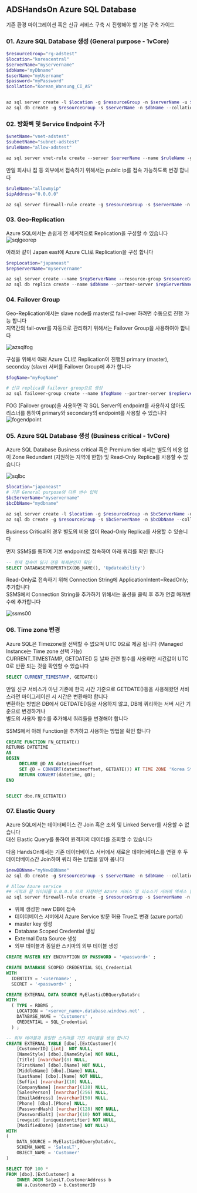 ## ADSHandsOn Azure SQL Database
기존 환경 마이그레이션 혹은 신규 서비스 구축 시 진행해야 할 기본 구축 가이드  

### 01. Azure SQL Database 생성 (General purpose - 1vCore)
```powershell
$resourceGroup="rg-adstest"
$location="koreacentral"
$serverName="myservername"
$dbName="myDbname"
$userName="myUsername"
$password="myPassword"
$collation="Korean_Wansung_CI_AS"


az sql server create -l $location -g $resourceGroup -n $serverName -u $userName -p $password
az sql db create -g $resourceGroup -s $serverName -n $dbName --collation $collation --sample-name AdventureWorksLT -e GeneralPurpose -f Gen4 -c 1
```

### 02. 방화벽 및 Service Endpoint 추가
```powershell
$vnetName="vnet-adstest"
$subnetName="subnet-adstest"
$ruleName="allow-adstest"

az sql server vnet-rule create --server $serverName --name $ruleName -g $resourceGroup --subnet $subnetName --vnet-name $vnetName


```

만일 회사나 집 등 외부에서 접속하기 위해서는 public ip를 접속 가능하도록 변경 합니다  
```powershell
$ruleName="allowmyip"
$ipAddress="0.0.0.0"

az sql server firewall-rule create -g $resourceGroup -s $serverName -n $ruleName --start-ip-address $ipAddress --end-ip-address $ipAddress
```

### 03. Geo-Replication
Azure SQL에서는 손쉽게 전 세계적으로 Replication을 구성할 수 있습니다  
![sqlgeorep](https://docs.microsoft.com/ko-kr/azure/azure-sql/database/media/active-geo-replication-overview/geo-replication.png)  

아래와 같이 Japan east에 Azure CLI로 Replication을 구성 합니다  

```powershell
$repLocation="japaneast"
$repServerName="myservername"

az sql server create --name $repServerName --resource-group $resourceGroup --location $repLocation --admin-user $userName --admin-password $password
az sql db replica create --name $dbName --partner-server $repServerName --resource-group $resourceGroup --server $serverName
```

### 04. Failover Group
Geo-Replication에서는 slave node를 master로 fail-over 하려면 수동으로 진행 가능 합니다  
지역간의 fail-over를 자동으로 관리하기 위해서는 Failover Group을 사용하여야 합니다  

![azsqlfog](https://docs.microsoft.com/ko-kr/azure/azure-sql/database/media/auto-failover-group-overview/auto-failover-group.png)

구성을 위해서 아래 Azure CLI로 Replication이 진행된 primary (master), seconday (slave) 서버를 Failover Group에 추가 합니다  

```powershell
$fogName="myFogName"

# 신규 replica를 failover group으로 생성
az sql failover-group create --name $fogName --partner-server $repServerName  --resource-group $resourceGroup --server $serverName
```

FOG (Failover group)을 사용하면 각 SQL Server의 endpoint를 사용하지 않아도 리스너를 통하여 primary와 secondary의 endpoint를 사용할 수 있습니다  
![fogendpoint](https://azmyhanson.blob.core.windows.net/azcon/01_fogendpoint.jpg)


### 05. Azure SQL Database 생성 (Business critical - 1vCore)
Azure SQL Database Business critical 혹은 Premium tier 에서는 별도의 비용 없이 Zone Redundant (지원하는 지역에 한함) 및 Read-Only Replica를 사용할 수 있습니다

![sqlbc](https://docs.microsoft.com/en-us/azure/azure-sql/database/media/read-scale-out/business-critical-service-tier-read-scale-out.png)


```powershell
$location="japaneast"
# 기존 General purpose와 다른 변수 입력
$bcServerName="myservername"
$bcDbName="mydbname"

az sql server create -l $location -g $resourceGroup -n $bcServerName -u $userName -p $password
az sql db create -g $resourceGroup -s $bcServerName -n $bcDbName --collation $collation --sample-name AdventureWorksLT -e BusinessCritical  -f Gen5 -c 2 --zone-redundant true
```


Business Critical의 경우 별도의 비용 없이 Read-Only Replica를 사용할 수 있습니다

먼저 SSMS를 통하여 기본 endpoint로 접속하여 아래 쿼리를 확인 합니다

```sql
-- 현재 접속이 읽기 전용 복제본인지 확인
SELECT DATABASEPROPERTYEX(DB_NAME(), 'Updateability')
```

Read-Only로 접속하기 위해 Connection String에 ApplicationIntent=ReadOnly; 추가합니다  
SSMS에서 Connection String을 추가하기 위해서는 옵션을 클릭 후 추가 연결 매개변수에 추가합니다

![ssms00](https://azmyhanson.blob.core.windows.net/azcon/00_ssms_connection.jpg)


### 06. Time zone 변경
Azure SQL은 Timezone을 선택할 수 없으며 UTC 0으로 제공 됩니다 (Managed Instance는 Time zone 선택 가능)  
CURRENT_TIMESTAMP, GETDATE() 등 날짜 관련 함수를 사용하면 시간값이 UTC 0로 반환 되는 것을 확인할 수 있습니다

```sql
SELECT CURRENT_TIMESTAMP, GETDATE()
```

만일 신규 서비스가 아닌 기존에 한국 시간 기준으로 GETDATE()등을 사용해왔던 서비스라면 마이그레이션 시 시간은 변환해야 합니다  
변환하는 방법은 DB에서 GETDATE()등을 사용하지 않고, DB에 쿼리하는 서버 시간 기준으로 변경하거나  
별도의 사용자 함수를 추가해서 쿼리들을 변경해야 합니다  

SSMS에서 아래 Function을 추가하고 사용하는 방법을 확인 합니다  

```sql
CREATE FUNCTION FN_GETDATE()
RETURNS DATETIME
AS
BEGIN
     DECLARE @D AS datetimeoffset
     SET @D = CONVERT(datetimeoffset, GETDATE()) AT TIME ZONE 'Korea Standard Time'
     RETURN CONVERT(datetime, @D);
END


SELECT dbo.FN_GETDATE()
```


### 07. Elastic Query 
Azure SQL에서는 데이터베이스 간 Join 혹은 조회 및 Linked Server를 사용할 수 없습니다  
대신 Elastic Query를 통하여 원격지의 데이터를 조회할 수 있습니다  

다음 HandsOn에서는 기존 데이터베이스 서버에서 새로운 데이터베이스를 연결 후 두 데이터베이스간 Join하여 쿼리 하는 방법을 알아 봅니다  

```powershell
$newDBName="myNewDBName"
az sql db create -g $resourceGroup -s $serverName -n $dbName --collation $collation --sample-name AdventureWorksLT -e GeneralPurpose -f Gen4 -c 1

# Allow Azure service
## 시작과 끝 아이피를 0.0.0.0 으로 지정하면 Azure 서비스 및 리소스가 서버에 엑세스 할수 있도록 허용 됩니다
az sql server firewall-rule create -g $resourceGroup -s $serverName -n allowazs --start-ip-address 0.0.0.0 --end-ip-address 0.0.0.0
```

- 위에 생성한 new DB에 접속
- 데이터베이스 서버에서 Azure Service 방문 허용 True로 변경 (azure portal)
- master key 생성
- Database Scoped Credential 생성
- External Data Source 생성
- 외부 테이블과 동일한 스키마의 외부 테이블 생성


```sql
CREATE MASTER KEY ENCRYPTION BY PASSWORD = '<password>' ;

CREATE DATABASE SCOPED CREDENTIAL SQL_Credential
WITH
  IDENTITY = '<username>' ,
  SECRET = '<password>' ;

CREATE EXTERNAL DATA SOURCE MyElasticDBQueryDataSrc
WITH
  ( TYPE = RDBMS ,
    LOCATION = '<server_name>.database.windows.net' ,
    DATABASE_NAME = 'Customers' ,
    CREDENTIAL = SQL_Credential
  ) ;

-- 외부 테이블과 동일한 스키마를 가진 테이블을 생성 합니다
CREATE EXTERNAL TABLE [dbo].[ExtCustomer](
	[CustomerID] [int]  NOT NULL,
	[NameStyle] [dbo].[NameStyle] NOT NULL,
	[Title] [nvarchar](8) NULL,
	[FirstName] [dbo].[Name] NOT NULL,
	[MiddleName] [dbo].[Name] NULL,
	[LastName] [dbo].[Name] NOT NULL,
	[Suffix] [nvarchar](10) NULL,
	[CompanyName] [nvarchar](128) NULL,
	[SalesPerson] [nvarchar](256) NULL,
	[EmailAddress] [nvarchar](50) NULL,
	[Phone] [dbo].[Phone] NULL,
	[PasswordHash] [varchar](128) NOT NULL,
	[PasswordSalt] [varchar](10) NOT NULL,
	[rowguid] [uniqueidentifier] NOT NULL,
	[ModifiedDate] [datetime] NOT NULL)
WITH
( 
	DATA_SOURCE = MyElasticDBQueryDataSrc,
	SCHEMA_NAME = 'SalesLT',
	OBJECT_NAME = 'Customer'
)

SELECT TOP 100 *
FROM [dbo].[ExtCustomer] a
	INNER JOIN SalesLT.CustomerAddress b
	ON a.CustomerID = b.CustomerID


```

